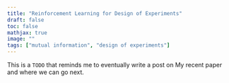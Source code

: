 ```yaml
---
title: "Reinforcement Learning for Design of Experiments"
draft: false
toc: false
mathjax: true
image: ""
tags: ["mutual information", "design of experiments"]
---
```



This is a `TODO` that reminds me to eventually write a post on My recent paper and where we can go next.